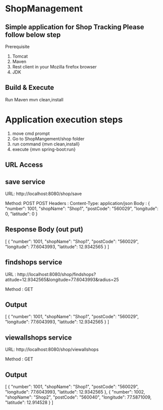 # ShopManagement
Simple application for Shop Tracking
Please follow below step 
------------------------

 Prerequisite

1. Tomcat
2. Maven
2. Rest client in your Mozilla firefox browser
3. JDK


Build & Execute
---------------

Run Maven 
mvn clean,install

Application execution steps 
===========================
1. move cmd prompt
2. Go to  ShopMangement/shop folder
3. run command {mvn clean,install}
4. execute {mvn spring-boot:run}

URL Access
-----------

save service
-------------
URL: http://localhost:8080/shop/save

Method: POST
POST
	Headers : Content-Type: application/json
Body : 
{
"number": 1001,
"shopName": "Shop1",
"postCode": "560029",
"longitude": 0,
"latitude": 0
}

Response Body (out put)
-------------
[
  {
    "number": 1001,
    "shopName": "Shop1",
    "postCode": "560029",
    "longitude": 77.6043993,
    "latitude": 12.9342565
  }
]


findshops service
-----------------
	
URL	: http://localhost:8080/shop/findshops?atitude=12.9342565&longitude=77.6043993&radius=25
 

 
Method 	: GET

Output
-----
[
  {
    "number": 1001,
    "shopName": "Shop1",
    "postCode": "560029",
    "longitude": 77.6043993,
    "latitude": 12.9342565
  }
]



viewallshops service
--------------------
URL: http://localhost:8080/shop/viewallshops
 
Method : GET

	

Output
------
[
  {
    "number": 1001,
    "shopName": "Shop1",
    "postCode": "560029",
    "longitude": 77.6043993,
    "latitude": 12.9342565
  },
  {
    "number": 1002,
    "shopName": "Shop2",
    "postCode": "560040",
    "longitude": 77.5871009,
    "latitude": 12.914528
  }
]
